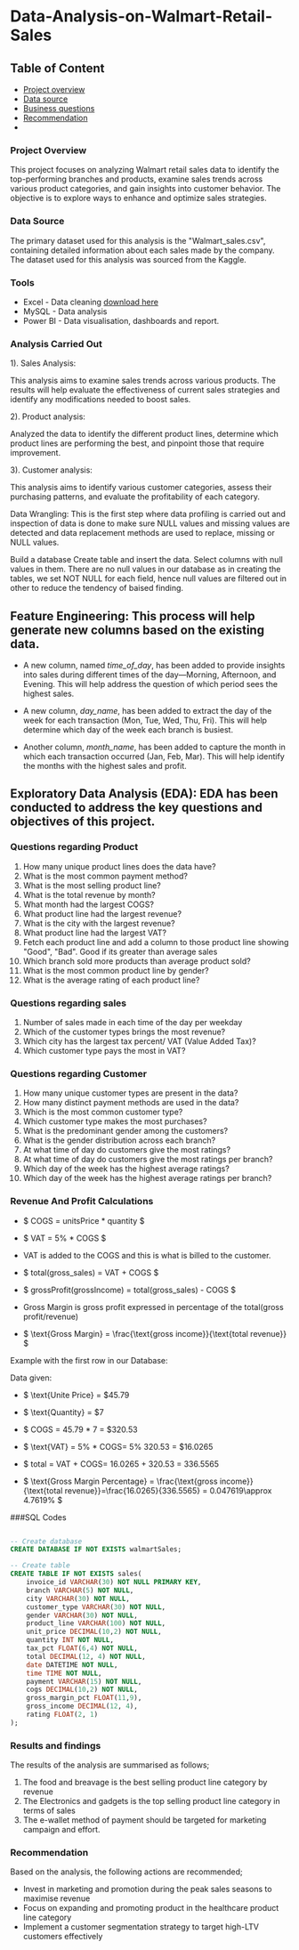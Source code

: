 # Data-Analysis-on-Walmart-Retail-Sales

## Table of Content 
- [Project overview](#project.overview)
- [Data source](#data.source)
- [Business questions](#business.questions)
- [Recommendation](#recommendation)
- 
### Project Overview 
This project focuses on analyzing Walmart retail sales data to identify the top-performing branches and products, examine sales trends across various product categories, and gain insights into customer behavior. The objective is to explore ways to enhance and optimize sales strategies. 

### Data Source 
The primary dataset used for this analysis is the "Walmart_sales.csv", containing detailed information about each sales made by the company. The dataset used for this analysis was sourced from the Kaggle.

### Tools
- Excel - Data cleaning [download here](https://drive.google.com/drive/folders/178oKtwCy5TyWcsM_9wWEK9QR8CMgmTht)
- MySQL - Data analysis 
- Power BI - Data visualisation, dashboards and report.

### Analysis Carried Out
1). Sales Analysis:

This analysis aims to examine sales trends across various products. The results will help evaluate the effectiveness of current sales strategies and identify any modifications needed to boost sales.

2). Product analysis:

Analyzed the data to identify the different product lines, determine which product lines are performing the best, and pinpoint those that require improvement.

3). Customer analysis:

This analysis aims to identify various customer categories, assess their purchasing patterns, and evaluate the profitability of each category.

Data Wrangling: This is the first step where data profiling is carried out and inspection of data is done to make sure NULL values and missing values are detected and data replacement methods are used to replace, missing or NULL values.

Build a database
Create table and insert the data.
Select columns with null values in them. There are no null values in our database as in creating the tables, we set NOT NULL for each field, hence null values are filtered out in other to reduce the tendency of baised finding.

## Feature Engineering: This process will help generate new columns based on the existing data.

- A new column, named *time_of_day*, has been added to provide insights into sales during different times of the day—Morning, Afternoon, and Evening. This will help address the question of which period sees the highest sales.

- A new column, *day_name*, has been added to extract the day of the week for each transaction (Mon, Tue, Wed, Thu, Fri). This will help determine which day of the week each branch is busiest.

- Another column, *month_name*, has been added to capture the month in which each transaction occurred (Jan, Feb, Mar). This will help identify the months with the highest sales and profit.

## Exploratory Data Analysis (EDA): EDA has been conducted to address the key questions and objectives of this project.

### Questions regarding Product
1. How many unique product lines does the data have?
2. What is the most common payment method?
3. What is the most selling product line?
4. What is the total revenue by month?
5. What month had the largest COGS?
6. What product line had the largest revenue?
7. What is the city with the largest revenue?
8. What product line had the largest VAT?
9. Fetch each product line and add a column to those product line showing "Good", "Bad". Good if its greater than average sales
10. Which branch sold more products than average product sold?
11. What is the most common product line by gender?
12. What is the average rating of each product line?

### Questions regarding sales
1. Number of sales made in each time of the day per weekday
2. Which of the customer types brings the most revenue?
3. Which city has the largest tax percent/ VAT (Value Added Tax)?
4. Which customer type pays the most in VAT?

### Questions regarding Customer
1. How many unique customer types are present in the data?  
2. How many distinct payment methods are used in the data?  
3. Which is the most common customer type?  
4. Which customer type makes the most purchases?  
5. What is the predominant gender among the customers?  
6. What is the gender distribution across each branch?  
7. At what time of day do customers give the most ratings?  
8. At what time of day do customers give the most ratings per branch?  
9. Which day of the week has the highest average ratings?  
10. Which day of the week has the highest average ratings per branch?

### Revenue And Profit Calculations
- $ COGS = unitsPrice * quantity $

- $ VAT = 5% * COGS $

- VAT is added to the COGS and this is what is billed to the customer.

- $ total(gross_sales) = VAT + COGS $

- $ grossProfit(grossIncome) = total(gross_sales) - COGS $

- Gross Margin is gross profit expressed in percentage of the total(gross profit/revenue)

- $ \text{Gross Margin} = \frac{\text{gross income}}{\text{total revenue}} $

Example with the first row in our Database:

Data given:

- $ \text{Unite Price} = $45.79
- $ \text{Quantity} = $7
- $ COGS = 45.79 * 7 = $320.53 

- $ \text{VAT} = 5% * COGS\= 5% 320.53 = $16.0265

- $ total = VAT + COGS\= 16.0265 + 320.53 = 336.5565

- $ \text{Gross Margin Percentage} = \frac{\text{gross income}}{\text{total revenue}}\=\frac{16.0265}{336.5565} = 0.047619\\approx 4.7619% $

###SQL Codes 

``` sql

-- Create database
CREATE DATABASE IF NOT EXISTS walmartSales;

-- Create table
CREATE TABLE IF NOT EXISTS sales(
	invoice_id VARCHAR(30) NOT NULL PRIMARY KEY,
    branch VARCHAR(5) NOT NULL,
    city VARCHAR(30) NOT NULL,
    customer_type VARCHAR(30) NOT NULL,
    gender VARCHAR(30) NOT NULL,
    product_line VARCHAR(100) NOT NULL,
    unit_price DECIMAL(10,2) NOT NULL,
    quantity INT NOT NULL,
    tax_pct FLOAT(6,4) NOT NULL,
    total DECIMAL(12, 4) NOT NULL,
    date DATETIME NOT NULL,
    time TIME NOT NULL,
    payment VARCHAR(15) NOT NULL,
    cogs DECIMAL(10,2) NOT NULL,
    gross_margin_pct FLOAT(11,9),
    gross_income DECIMAL(12, 4),
    rating FLOAT(2, 1)
);
```
### Results and findings 

The results of the analysis are summarised as follows; 
1. The food and breavage is the best selling product line category by revenue 
2. The Electronics and gadgets is the top selling product line category in terms of sales
3. The e-wallet method of payment should be targeted for marketing 
campaign and effort.

### Recommendation 

Based on the analysis, the following actions are recommended;
- Invest in marketing and promotion during the peak sales seasons to maximise revenue
- Focus on expanding and promoting product in the healthcare product line category
- Implement a customer segmentation strategy to target high-LTV customers effectively 
